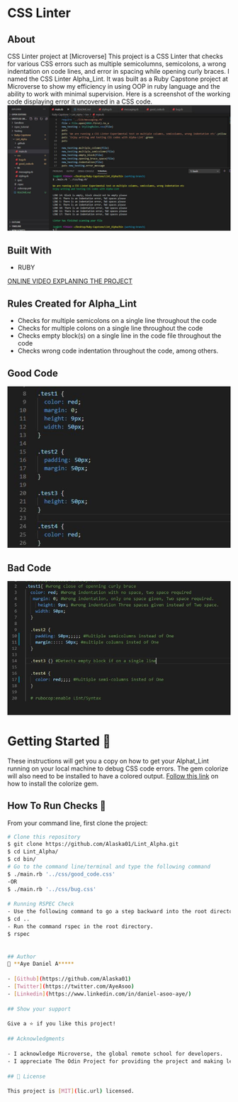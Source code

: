 # CSS Linter

## About
CSS Linter project at [Microverse]
This project is a CSS Linter that checks for various CSS errors such as multiple semicolumns, semicolons, a wrong indentation on code lines, and error in spacing while opening curly braces. I named the CSS Linter Alpha_Lint. It was built as a Ruby Capstone project at Microverse to show my efficiency in using OOP in ruby language and the ability to work with minimal supervision. Here is a screenshot of the working code displaying error it uncovered in a CSS code.
![screenshot](./assets/errors.JPG)
 
## Built With

- RUBY

[ONLINE VIDEO EXPLANING THE PROJECT](https://www.loom.com/share/cc99f6a5bf9c4013ac8093cd370eec0c)


## Rules Created for Alpha_Lint

- Checks for multiple semicolons on a single line throughout the code
- Checks for multiple colons on a single line throughout the code
- Checks empty block(s) on a single line in the code file throughout the code
- Checks wrong code indentation throughout the code, among others.

## Good Code
![screenshot](./assets/goodcode.JPG)
 
 ## Bad Code
 ![screenshot](./assets/badcoding.JPG)



# Getting Started 🚀

These instructions will get you a copy on how to get your Alphat_Lint running on your local machine to debug CSS code errors. The gem colorize will also need to be installed to have a colored output. [Follow this link](https://www.devdungeon.com/content/colorize-ruby-terminal-output) on how to install the colorize gem.

## How To Run Checks 🔧

From your command line, first clone the project:  

```bash
# Clone this repository
$ git clone https://github.com/Alaska01/Lint_Alpha.git
$ cd Lint_Alpha/
$ cd bin/
# Go to the command line/terminal and type the following command
$ ./main.rb '../css/good_code.css'
-OR
$ ./main.rb '../css/bug.css'

# Running RSPEC Check
- Use the following command to go a step backward into the root directory after running your tests cases
$ cd ..
- Run the command rspec in the root directory.
$ rspec


## Author
👤 **Aye Daniel A*****

- [Github](https://github.com/Alaska01)
- [Twitter](https://twitter.com/AyeAsoo)
- [Linkedin](https://www.linkedin.com/in/daniel-asoo-aye/)

## Show your support

Give a ⭐️ if you like this project!

## Acknowledgments

- I acknowledge Microverse, the global remote school for developers.
- I appreciate The Odin Project for providing the project and making lessons simple to learn.

## 📝 License

This project is [MIT](lic.url) licensed.
